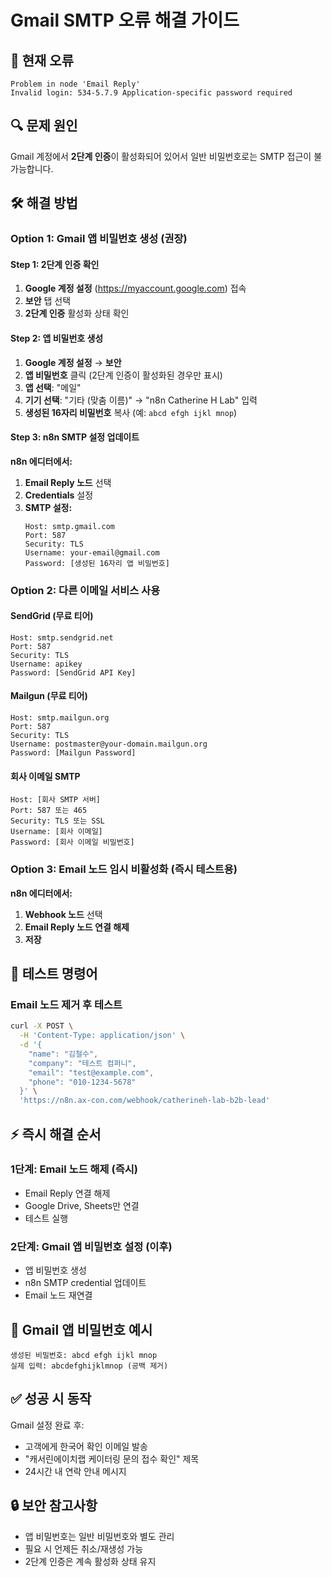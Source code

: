 # Gmail SMTP 오류 해결 가이드

## 🚨 현재 오류
```
Problem in node 'Email Reply'
Invalid login: 534-5.7.9 Application-specific password required
```

## 🔍 문제 원인
Gmail 계정에서 **2단계 인증**이 활성화되어 있어서 일반 비밀번호로는 SMTP 접근이 불가능합니다.

## 🛠️ 해결 방법

### Option 1: Gmail 앱 비밀번호 생성 (권장)

#### Step 1: 2단계 인증 확인
1. **Google 계정 설정** (https://myaccount.google.com) 접속
2. **보안** 탭 선택
3. **2단계 인증** 활성화 상태 확인

#### Step 2: 앱 비밀번호 생성
1. **Google 계정 설정** → **보안**
2. **앱 비밀번호** 클릭 (2단계 인증이 활성화된 경우만 표시)
3. **앱 선택**: "메일"
4. **기기 선택**: "기타 (맞춤 이름)" → "n8n Catherine H Lab" 입력
5. **생성된 16자리 비밀번호** 복사 (예: `abcd efgh ijkl mnop`)

#### Step 3: n8n SMTP 설정 업데이트
**n8n 에디터에서:**
1. **Email Reply 노드** 선택
2. **Credentials** 설정
3. **SMTP 설정:**
   ```
   Host: smtp.gmail.com
   Port: 587
   Security: TLS
   Username: your-email@gmail.com
   Password: [생성된 16자리 앱 비밀번호]
   ```

### Option 2: 다른 이메일 서비스 사용

#### SendGrid (무료 티어)
```
Host: smtp.sendgrid.net
Port: 587
Security: TLS
Username: apikey
Password: [SendGrid API Key]
```

#### Mailgun (무료 티어)
```
Host: smtp.mailgun.org
Port: 587
Security: TLS
Username: postmaster@your-domain.mailgun.org
Password: [Mailgun Password]
```

#### 회사 이메일 SMTP
```
Host: [회사 SMTP 서버]
Port: 587 또는 465
Security: TLS 또는 SSL
Username: [회사 이메일]
Password: [회사 이메일 비밀번호]
```

### Option 3: Email 노드 임시 비활성화 (즉시 테스트용)

**n8n 에디터에서:**
1. **Webhook 노드** 선택
2. **Email Reply 노드 연결 해제**
3. **저장**

## 🧪 테스트 명령어

### Email 노드 제거 후 테스트
```bash
curl -X POST \
  -H 'Content-Type: application/json' \
  -d '{
    "name": "김철수",
    "company": "테스트 컴퍼니",
    "email": "test@example.com",
    "phone": "010-1234-5678"
  }' \
  'https://n8n.ax-con.com/webhook/catherineh-lab-b2b-lead'
```

## ⚡ 즉시 해결 순서

### 1단계: Email 노드 해제 (즉시)
- Email Reply 연결 해제
- Google Drive, Sheets만 연결
- 테스트 실행

### 2단계: Gmail 앱 비밀번호 설정 (이후)
- 앱 비밀번호 생성
- n8n SMTP credential 업데이트
- Email 노드 재연결

## 📧 Gmail 앱 비밀번호 예시
```
생성된 비밀번호: abcd efgh ijkl mnop
실제 입력: abcdefghijklmnop (공백 제거)
```

## ✅ 성공 시 동작
Gmail 설정 완료 후:
- 고객에게 한국어 확인 이메일 발송
- "캐서린에이치랩 케이터링 문의 접수 확인" 제목
- 24시간 내 연락 안내 메시지

## 🔒 보안 참고사항
- 앱 비밀번호는 일반 비밀번호와 별도 관리
- 필요 시 언제든 취소/재생성 가능
- 2단계 인증은 계속 활성화 상태 유지